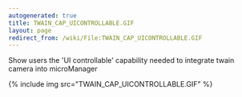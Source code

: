 ```yaml
---
autogenerated: true
title: TWAIN_CAP_UICONTROLLABLE.GIF
layout: page
redirect_from: /wiki/File:TWAIN_CAP_UICONTROLLABLE.GIF
---
```


Show users the 'UI controllable' capability needed to integrate twain
camera into microManager

{% include img src="TWAIN_CAP_UICONTROLLABLE.GIF" %}

